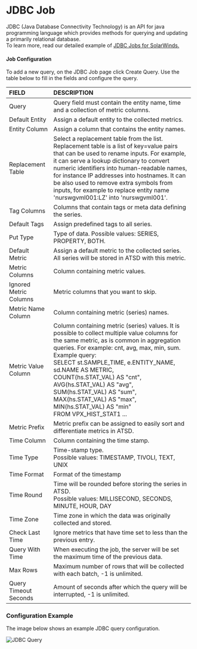 # JDBC Job

JDBC (Java Database Connectivity Technology) is an API for java programming language which provides methods for querying and updating a primarily relational database.  <br> To learn more, read our detailed example of [JDBC Jobs for SolarWinds.](https://axibase.com/products/axibase-time-series-database/writing-data/collector/solarwinds/ "SolarWinds")<br> 
<h4>Job Configuration</h4>

To add a new query, on the JDBC Job page click Create Query.
Use the table below to fill in the fields and configure the query.

| FIELD              | DESCRIPTION  |
| :----------------- |:-------------| 
| Query           | Query field must contain the entity name, time and a collection of metric columns. |
| Default Entity  | Assign a default entity to the collected metrics. |
| Entity Column   | Assign a column that contains the entity names. | 
| Replacement Table |Select a replacement table from the list. <br> Replacement table is a list of key=value pairs that can be used to rename inputs. For example, it can serve a lookup dictionary to convert numeric identifiers into human-readable names, for instance IP addresses into hostnames. It can be also used to remove extra symbols from inputs, for example to replace entity name 'nurswgvml001:LZ' into 'nurswgvml001'. |
| Tag Columns     | Columns that contain tags or meta data defining the series. |
| Default Tags    | Assign predefined tags to all series. |
| Put Type        | Type of data. Possible values: SERIES, PROPERTY, BOTH. |
| Default Metric  | Assign a default metric to the collected series. All series will be stored in ATSD with this metric. |
| Metric Columns  | Column containing metric values. |
| Ignored Metric Columns | Metric columns that you want to skip. |
| Metric Name Column | Column containing metric (series) names. |
| Metric Value Column | Column containing metric (series) values. It is possible to collect multiple value columns for the same metric, as is common in aggregation queries. For example: cnt, avg, max, min, sum. <br> Example query: <br> SELECT st.SAMPLE_TIME, e.ENTITY_NAME, sd.NAME AS METRIC, <br> COUNT(hs.STAT_VAL) AS "cnt", <br> AVG(hs.STAT_VAL) AS "avg", <br> SUM(hs.STAT_VAL) AS "sum", <br> MAX(hs.STAT_VAL) AS "max", <br> MIN(hs.STAT_VAL) AS "min" <br> FROM VPX_HIST_STAT1 ...|
| Metric Prefix | Metric prefix can be assigned to easily sort and differentiate metrics in ATSD. |
| Time Column | Column containing the time stamp. |
| Time Type | Time-stamp type. <br> Possible values: TIMESTAMP, TIVOLI, TEXT, UNIX |
| Time Format | Format of the timestamp | 
| Time Round | Time will be rounded before storing the series in ATSD. <br> Possible values: MILLISECOND, SECONDS, MINUTE, HOUR, DAY |
| Time Zone | Time zone in which the data was originally collected and stored. |
| Check Last Time | Ignore metrics that have time set to less than the previous entry. |
| Query With Time | When executing the job, the server will be set the maximum time of the previous data. |
| Max Rows | Maximum number of rows that will be collected with each batch, -1 is unlimited. |
| Query Timeout Seconds| Amount of seconds after which the query will be interrupted, -1 is unlimited. |

### Configuration Example
The image below shows an example JDBC query configuration. 

![JDBC Query](https://axibase.com/wp-content/uploads/2014/06/jdbc_job.png)





